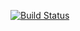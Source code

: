 [![Build Status](https://travis-ci.org/kowserk7/19-deployment.svg?branch=master)](https://travis-ci.org/kowserk7/19-deployment)